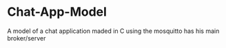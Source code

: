 # Chat-App-Model
A model of a chat application maded in C using the mosquitto has his main broker/server
